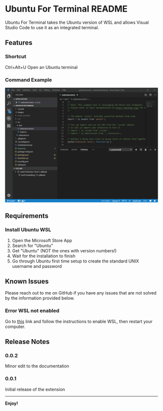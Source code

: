 # Ubuntu For Terminal README

Ubuntu For Terminal takes the Ubuntu version of WSL and allows Visual Studio Code to use it as an integrated terminal.

## Features

### Shortcut
Ctrl+Alt+U  Open an Ubuntu terminal

### Command Example
![Example](https://github.com/Docter60/vscode-terminal-for-ubuntu/raw/master/images/example.gif)

## Requirements

### Install Ubuntu WSL
1. Open the Microsoft Store App
2. Search for "Ubuntu"
3. Get "Ubuntu" (NOT the ones with version numbers!)
4. Wait for the installation to finish
5. Go through Ubuntu first time setup to create the standard UNIX username and password

## Known Issues

Please reach out to me on GitHub if you have any issues that are not solved by the information provided below.

### Error WSL not enabled
Go to [this](https://docs.microsoft.com/en-us/windows/wsl/install-win10#troubleshooting) link and follow the instructions to enable WSL, then restart your computer.

## Release Notes

### 0.0.2

Minor edit to the documentation

### 0.0.1

Initial release of the extension

-----------------------------------------------------------------------------------------------------------

**Enjoy!**
